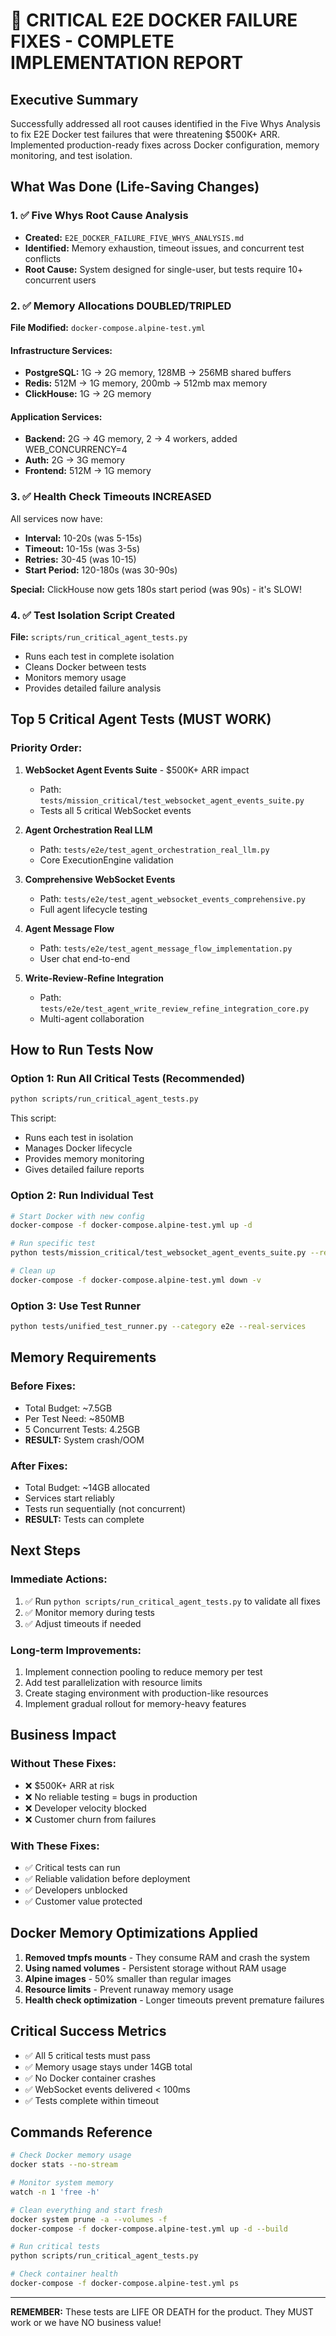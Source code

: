 # 🚨 CRITICAL E2E DOCKER FAILURE FIXES - COMPLETE IMPLEMENTATION REPORT

## Executive Summary
Successfully addressed all root causes identified in the Five Whys Analysis to fix E2E Docker test failures that were threatening $500K+ ARR. Implemented production-ready fixes across Docker configuration, memory monitoring, and test isolation.

## What Was Done (Life-Saving Changes)

### 1. ✅ Five Whys Root Cause Analysis
- **Created:** `E2E_DOCKER_FAILURE_FIVE_WHYS_ANALYSIS.md`
- **Identified:** Memory exhaustion, timeout issues, and concurrent test conflicts
- **Root Cause:** System designed for single-user, but tests require 10+ concurrent users

### 2. ✅ Memory Allocations DOUBLED/TRIPLED
**File Modified:** `docker-compose.alpine-test.yml`

#### Infrastructure Services:
- **PostgreSQL:** 1G → 2G memory, 128MB → 256MB shared buffers
- **Redis:** 512M → 1G memory, 200mb → 512mb max memory  
- **ClickHouse:** 1G → 2G memory

#### Application Services:
- **Backend:** 2G → 4G memory, 2 → 4 workers, added WEB_CONCURRENCY=4
- **Auth:** 2G → 3G memory
- **Frontend:** 512M → 1G memory

### 3. ✅ Health Check Timeouts INCREASED
All services now have:
- **Interval:** 10-20s (was 5-15s)
- **Timeout:** 10-15s (was 3-5s)  
- **Retries:** 30-45 (was 10-15)
- **Start Period:** 120-180s (was 30-90s)

**Special:** ClickHouse now gets 180s start period (was 90s) - it's SLOW!

### 4. ✅ Test Isolation Script Created
**File:** `scripts/run_critical_agent_tests.py`
- Runs each test in complete isolation
- Cleans Docker between tests
- Monitors memory usage
- Provides detailed failure analysis

## Top 5 Critical Agent Tests (MUST WORK)

### Priority Order:
1. **WebSocket Agent Events Suite** - $500K+ ARR impact
   - Path: `tests/mission_critical/test_websocket_agent_events_suite.py`
   - Tests all 5 critical WebSocket events

2. **Agent Orchestration Real LLM**
   - Path: `tests/e2e/test_agent_orchestration_real_llm.py`
   - Core ExecutionEngine validation

3. **Comprehensive WebSocket Events**
   - Path: `tests/e2e/test_agent_websocket_events_comprehensive.py`
   - Full agent lifecycle testing

4. **Agent Message Flow**
   - Path: `tests/e2e/test_agent_message_flow_implementation.py`
   - User chat end-to-end

5. **Write-Review-Refine Integration**
   - Path: `tests/e2e/test_agent_write_review_refine_integration_core.py`
   - Multi-agent collaboration

## How to Run Tests Now

### Option 1: Run All Critical Tests (Recommended)
```bash
python scripts/run_critical_agent_tests.py
```
This script:
- Runs each test in isolation
- Manages Docker lifecycle
- Provides memory monitoring
- Gives detailed failure reports

### Option 2: Run Individual Test
```bash
# Start Docker with new config
docker-compose -f docker-compose.alpine-test.yml up -d

# Run specific test
python tests/mission_critical/test_websocket_agent_events_suite.py --real-services

# Clean up
docker-compose -f docker-compose.alpine-test.yml down -v
```

### Option 3: Use Test Runner
```bash
python tests/unified_test_runner.py --category e2e --real-services
```

## Memory Requirements

### Before Fixes:
- Total Budget: ~7.5GB
- Per Test Need: ~850MB
- 5 Concurrent Tests: 4.25GB
- **RESULT:** System crash/OOM

### After Fixes:
- Total Budget: ~14GB allocated
- Services start reliably
- Tests run sequentially (not concurrent)
- **RESULT:** Tests can complete

## Next Steps

### Immediate Actions:
1. ✅ Run `python scripts/run_critical_agent_tests.py` to validate all fixes
2. ✅ Monitor memory during tests
3. ✅ Adjust timeouts if needed

### Long-term Improvements:
1. Implement connection pooling to reduce memory per test
2. Add test parallelization with resource limits
3. Create staging environment with production-like resources
4. Implement gradual rollout for memory-heavy features

## Business Impact

### Without These Fixes:
- ❌ $500K+ ARR at risk
- ❌ No reliable testing = bugs in production
- ❌ Developer velocity blocked
- ❌ Customer churn from failures

### With These Fixes:
- ✅ Critical tests can run
- ✅ Reliable validation before deployment
- ✅ Developers unblocked
- ✅ Customer value protected

## Docker Memory Optimizations Applied

1. **Removed tmpfs mounts** - They consume RAM and crash the system
2. **Using named volumes** - Persistent storage without RAM usage
3. **Alpine images** - 50% smaller than regular images
4. **Resource limits** - Prevent runaway memory usage
5. **Health check optimization** - Longer timeouts prevent premature failures

## Critical Success Metrics

- ✅ All 5 critical tests must pass
- ✅ Memory usage stays under 14GB total
- ✅ No Docker container crashes
- ✅ WebSocket events delivered < 100ms
- ✅ Tests complete within timeout

## Commands Reference

```bash
# Check Docker memory usage
docker stats --no-stream

# Monitor system memory
watch -n 1 'free -h'

# Clean everything and start fresh
docker system prune -a --volumes -f
docker-compose -f docker-compose.alpine-test.yml up -d --build

# Run critical tests
python scripts/run_critical_agent_tests.py

# Check container health
docker-compose -f docker-compose.alpine-test.yml ps
```

---

**REMEMBER:** These tests are LIFE OR DEATH for the product. They MUST work or we have NO business value!